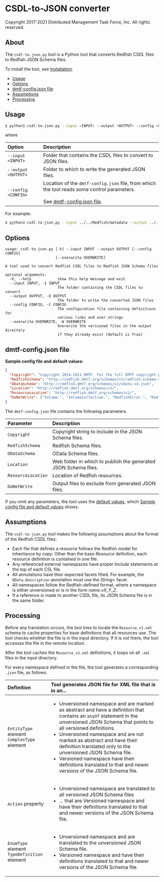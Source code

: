 # CSDL-to-JSON converter

Copyright 2017-2021 Distributed Management Task Force, Inc. All rights reserved.

## About

The `csdl-to-json.py` tool is a Python tool that converts Redfish CSDL files to Redfish JSON Schema files.

To install the tool, see [Installation](https://github.com/DMTF/Redfish-Tools#installation "https://github.com/DMTF/Redfish-Tools#installation").

* [Usage](#usage)
* [Options](#options)
* [dmtf-config.json file](#dmtf-configjson-file)
* [Assumptions](#assumptions)
* [Processing](#processing)

## Usage

```bash
$ python3 csdl-to-json.py --input <INPUT> --output <OUTPUT> --config <CONFIG>
```

where

| Option               | Description                                                   | 
| :------------------- | :------------------------------------------------------------ |
| `--input <INPUT>`    | Folder that contains the CSDL files to convert to JSON files. |
| `--output <OUTPUT>`  | Folder to which to write the generated JSON files.            |
| `--config <CONFIG>`  | Location of the `dmtf-config.json` file, from which the tool reads some control parameters.<br/><br/> See [dmtf-config.json file](#dmtf-configjson-file). |

For example:

```bash
$ python3 csdl-to-json.py --input ../../Redfish/metadata --output ../../Redfish/json-schema/ --config dmtf-config.json
```

## Options

```text
usage: csdl-to-json.py [-h] --input INPUT --output OUTPUT [--config CONFIG]
                       [--overwrite OVERWRITE]

A tool used to convert Redfish CSDL files to Redfish JSON Schema files

optional arguments:
  -h, --help            show this help message and exit
  --input INPUT, -I INPUT
                        The folder containing the CSDL files to convert
  --output OUTPUT, -O OUTPUT
                        The folder to write the converted JSON files
  --config CONFIG, -C CONFIG
                        The configuration file containing definitions for
                        various links and user strings
  --overwrite OVERWRITE, -W OVERWRITE
                        Overwrite the versioned files in the output directory
                        if they already exist (default is True)
```

## dmtf-config.json file

**Sample config file and default values:**<a id="default-values"></a>

```json
{
  "Copyright": "Copyright 2014-2021 DMTF. For the full DMTF copyright policy, see http://www.dmtf.org/about/policies/copyright",
  "RedfishSchema": "http://redfish.dmtf.org/schemas/v1/redfish-schema-v1.json",
  "ODataSchema": "http://redfish.dmtf.org/schemas/v1/odata-v4.json",
  "Location": "http://redfish.dmtf.org/schemas/v1/",
  "ResourceLocation": "http://redfish.dmtf.org/schemas/v1/",
  "DoNotWrite": ["Volume.", "VolumeCollection.", "RedfishError.", "RedfishExtensions.", "Validation."]
}
```

The `dmtf-config.json` file contains the following parameters.

| Parameter          | Description                                                     | 
| :----------------- | :-------------------------------------------------------------- |
| `Copyright`        | Copyright string to include in the JSON Schema files.           |
| `RedfishSchema`    | Redfish Schema files.                                           |
| `ODataSchema`      | OData Schema files.                                             |
| `Location`         | Web folder in which to publish the generated JSON Schema files. |
| `ResourceLocation` | Location of Redfish resources.                                  |
| `DoNotWrite`       | Output files to exclude from generated JSON files.              |

If you omit any parameters, the tool uses the [default values](#default-values), which [Sample config file and default values](#default-values) shows.

## Assumptions

The `csdl-to-json.py` tool makes the following assumptions about the format of the Redfish CSDL files:

* Each file that defines a resource follows the Redfish model for inheritance by copy. Other than the base *Resource* definition, each resource definition is contained in one file.
* Any referenced external namespaces have proper *Include* statements at the top of each CSL file.
* All annotations have their expected facets filled. For example, the `OData.Description` annotation must use the *String=* facet.
* All namespaces follow the Redfish-defined format, where a namespace is either unversioned or is in the form *name.vX_Y_Z*.
* If a reference is made to another CSDL file, its JSON Schema file is in the same folder.

## Processing

Before any translation occurs, the tool tries to locate the `Resource_v1.xml` schema to cache properties for base definitions that all resources use. The tool checks whether the file is in the input directory. If it is not there, the tool accesses the file in the remote location.

After the tool caches the `Resource_v1.xml` definitions, it loops on all `.xml` files in the input directory.

For every namespace defined in the file, the tool generates a corresponding `.json` file, as follows:

| Definition                  | Tool generates JSON file for XML file that is in an...                             |
| :-------------------------- | :--------------------------------------------------------------------------------- |
| `EntityType` element<br/>`ComplexType` element | <ul><li>Unversioned namespace and are marked as abstract and have a definition that contains an `anyOf` statement in the unversioned JSON Schema that points to all versioned definitions.</li><li>Unversioned namespace and are not marked as abstract and have their definition translated only to the unversioned JSON Schema file.</li><li>Versioned namespace have their definitions translated to that and newer versions of the JSON Schema file.</li></ul> |
| `Action` property |<ul><li>Unversioned namespace are translated to all versioned JSON Schema files</li><li>... that are Versioned namespace and have their definitions translated to that and newer versions of the JSON Schema file.</li></ul> |
| `EnumType` element<br/> `TypeDefinition` element | <ul><li>Unversioned namespace and are translated to the unversioned JSON Schema file.</li><li>Versioned namespace and have their definitions translated to that and newer versions of the JSON Schema file.</li></ul> |
